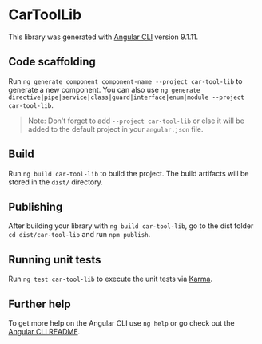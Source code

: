 # CarToolLib

This library was generated with [Angular CLI](https://github.com/angular/angular-cli) version 9.1.11.

## Code scaffolding

Run `ng generate component component-name --project car-tool-lib` to generate a new component. You can also use `ng generate directive|pipe|service|class|guard|interface|enum|module --project car-tool-lib`.
> Note: Don't forget to add `--project car-tool-lib` or else it will be added to the default project in your `angular.json` file. 

## Build

Run `ng build car-tool-lib` to build the project. The build artifacts will be stored in the `dist/` directory.

## Publishing

After building your library with `ng build car-tool-lib`, go to the dist folder `cd dist/car-tool-lib` and run `npm publish`.

## Running unit tests

Run `ng test car-tool-lib` to execute the unit tests via [Karma](https://karma-runner.github.io).

## Further help

To get more help on the Angular CLI use `ng help` or go check out the [Angular CLI README](https://github.com/angular/angular-cli/blob/master/README.md).
